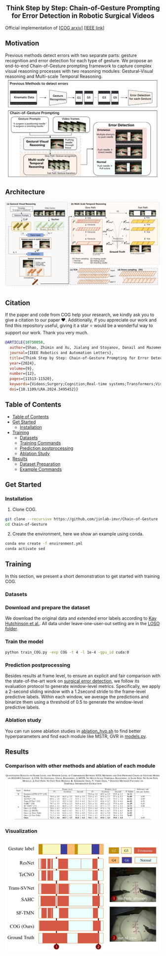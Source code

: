 <h2 align="center">Think Step by Step: Chain-of-Gesture Prompting for  Error Detection in Robotic Surgical Videos</h2>

Official implementation of [[COG arxiv](https://arxiv.org/abs/2406.19217)] [[IEEE link](https://ieeexplore.ieee.org/document/10750058)]

## Motivation

Previous methods detect errors with two separate parts: gesture recognition and error detection for each type of gesture. We propose an end-to-end Chain-of-Gesture prompting framework to capture complex visual reasoning processes with two reasoning modules: Gestural-Visual reasoning and Multi-scale Temporal Reasoning.
![Motivation](assets/motiv.jpg)

## Architecture

![High level overview of COG's architecture](assets/cog_archi.jpg)

## Citation
If the paper and code from COG help your research, we kindly ask you to give a citation to our paper ❤️. Additionally, if you appreciate our work and find this repository useful, giving it a star ⭐️ would be a wonderful way to support our work. Thank you very much.
```bibtex
@ARTICLE{10750058,
  author={Shao, Zhimin and Xu, Jialang and Stoyanov, Danail and Mazomenos, Evangelos B. and Jin, Yueming},
  journal={IEEE Robotics and Automation Letters}, 
  title={Think Step by Step: Chain-of-Gesture Prompting for Error Detection in Robotic Surgical Videos}, 
  year={2024},
  volume={9},
  number={12},
  pages={11513-11520},
  keywords={Videos;Surgery;Cognition;Real-time systems;Transformers;Visualization;Kinematics;Training;Semantics;Robot kinematics;Medical robotics;Computer vision for medical robotics;surgical error detection;video-language learning;prompt engineering},
  doi={10.1109/LRA.2024.3495452}}
```

## Table of Contents

- [Table of Contents](#table-of-contents)
- [Get Started](#get-started)
  - [Installation](#installation)
- [Training](#training)
  - [Datasets](#datasets)
  - [Training Commands](#train-the-model)
  - [Prediction postprocessing](#prediction-postprocessing)
  - [Ablation Study](#ablation-study)
- [Results]()
  - [Dataset Preparation](#dataset-preparation)
  - [Example Commands](#example-commands)

## Get Started

### Installation

1. Clone COG.
```bash
git clone --recursive https://github.com/jinlab-imvr/Chain-of-Gesture
cd Chain-of-Gesture
```

2. Create the environment, here we show an example using conda.

```bash
conda env create -f environment.yml
conda activate sed
```

## Training

In this section, we present a short demonstration to get started with training COG.

### Datasets
### Download and prepare the dataset
We download the original data and extended error labels according to [Kay Hutchinson et al.](https://github.com/UVA-DSA/ExecProc_Error_Analysis). 
All data under leave-one-user-out setting are in the [LOSO folder](./dataset/setting_f1/LOSO).

### Train the model
```bash
python train_COG.py -exp COG -t 4 -l 1e-4 -gpu_id cuda:0
```

### Prediction postprocessing
Besides results at frame level, to ensure an explicit and fair comparison with the state-of-the-art work on [surgical error detection](https://ieeexplore.ieee.org/stamp/stamp.jsp?arnumber=9812034), we follow its evaluation protocol to generate window-level metrics. Specifically, we apply a 2-second sliding window with a 1.2second stride to the frame-level predictive labels. Within each window, we average the predictions and binarize them using a threshold of 0.5 to generate the window-level predictive labels.

### Ablation study

You can run some ablation studies in [ablation_hyp.sh](./ablation_hyp.sh) to find better hyperparameters and find each module like MSTR, GVR in [models.py](models.py).

## Results

### Comparison with other methods and ablation of each module 
![Main Results](assets/main_results.png)

### Visualization
![visualization](assets/vis.jpg)






